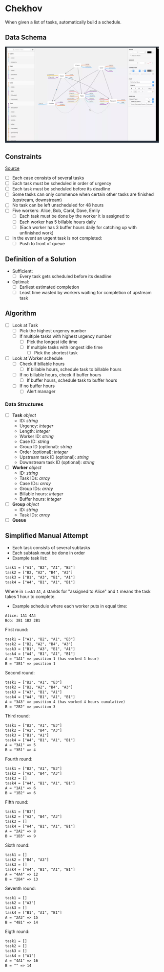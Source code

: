 # Chekhov

When given a list of tasks, automatically build a schedule.

## Data Schema
![Data schema image](https://github.com/elainechan/chekhov/blob/master/schema.png)

## Constraints
[Source](https://www.coursera.org/learn/algorithms-greedy/lecture/Jo6gK/a-greedy-algorithm)
- [ ] Each case consists of several tasks
- [ ] Each task must be scheduled in order of urgency
- [ ] Each task must be scheduled before its deadline
- [ ] Some tasks can only commence when certain other tasks are finished (upstream, downstream)
- [ ] No task can be left unscheduled for 48 hours
- [ ] Five workers: Alice, Bob, Carol, Dave, Emily
	- [ ] Each task must be done by the worker it is assigned to
	- [ ] Each worker has 5 billable hours daily
	- [ ] (Each worker has 3 buffer hours daily for catching up with unfinished work)
- [ ] In the event an urgent task is not completed:
	- [ ] Push to front of queue

## Definition of a Solution 
- Sufficient: 
	- [ ] Every task gets scheduled before its deadline
- Optimal:
	- [ ] Earliest estimated completion
	- [ ] Least time wasted by workers waiting for completion of upstream task

## Algorithm
- [ ] Look at Task
	- [ ] Pick the highest urgency number
	- [ ] If multiple tasks with highest urgency number
		- [ ] Pick the longest idle time
		- [ ] If multiple tasks with longest idle time
			- [ ] Pick the shortest task

- [ ] Look at Worker schedule
	- [ ] Check if billable hours
		- [ ] If billable hours, schedule task to billable hours
	- [ ] If no billable hours, check if buffer hours
		- [ ] If buffer hours, schedule task to buffer hours
	- [ ] If no buffer hours
		- [ ] Alert manager

### Data Structures
- [ ] **Task** _object_
	- ID: _string_
	- Urgency: _integer_
	- Length: _integer_
	- Worker ID: _string_
	- Case ID: _string_
	- Group ID (optional): _string_
	- Order (optional): _integer_
	- Upstream task ID (optional): _string_
	- Downstream task ID (optional): _string_
- [ ] **Worker** _object_
	- ID: _string_
	- Task IDs: _array_
	- Case IDs: _array_
	- Group IDs: _array_
	- Billable hours: _integer_
	- Buffer hours: _integer_
- [ ] **Group** _object_
	- ID: _string_
	- Task IDs: _array_ 
- [ ] **Queue**

## Simplified Manual Attempt
- Each task consists of several subtasks
- Each subtask must be done in order
- Example task list:
```
task1 = ["A1", "B2", "A1", "B3"]
task2 = ["B2, "A2", "B4", "A3"]
task3 = ["B1", "A3", "B1", "A1"]
task4 = ["A4", "B1", "A1", "B1"]
```
Where in `task1` `A1`, `A` stands for "assigned to Alice" and `1` means the task takes 1 hour to complete. 

- Example schedule where each worker puts in equal time:
```
Alice: 1A1 4A4
Bob: 3B1 1B2 2B1
```

First round:
```
task1 = ["A1", "B2", "A1", "B3"]
task2 = ["B2, "A2", "B4", "A3"]
task3 = ["B1", "A3", "B1", "A1"]
task4 = ["A4", "B1", "A1", "B1"]
A = "1A1" => position 1 (has worked 1 hour)
B = "3B1" => position 1
```
Second round:
```
task1 = ["B2", "A1", "B3"]
task2 = ["B2, "A2", "B4", "A3"]
task3 = ["A3", "B1", "A1"]
task4 = ["A4", "B1", "A1", "B1"]
A = "3A3" => position 4 (has worked 4 hours cumulative)
B = "2B2" => position 3
```
Third round:
```
task1 = ["B2", "A1", "B3"]
task2 = ["A2", "B4", "A3"]
task3 = ["B1", "A1"]
task4 = ["A4", "B1", "A1", "B1"]
A = "3A1" => 5
B = "3B1" => 4
```
Fourth round:
```
task1 = ["B2", "A1", "B3"]
task2 = ["A2", "B4", "A3"]
task3 = []
task4 = ["A4", "B1", "A1", "B1"]
A = "1A1" => 6
B = "1B2" => 6
```
Fifth round:
```
task1 = ["B3"]
task2 = ["A2", "B4", "A3"]
task3 = []
task4 = ["A4", "B1", "A1", "B1"]
A = "2A2" => 8
B = "1B3" => 9
```
Sixth round:
```
task1 = []
task2 = ["B4", "A3"]
task3 = []
task4 = ["A4", "B1", "A1", "B1"]
A = "4A4" => 12
B = "2B4" => 13
```
Seventh round:
```
task1 = []
task2 = ["A3"]
task3 = []
task4 = ["B1", "A1", "B1"]
A = "2A3" => 15
B = "4B1" => 14
```
Eigth round:
```
task1 = []
task2 = []
task3 = []
task4 = ["A1"]
A = "4A1" => 16
B = "" => 14
```
